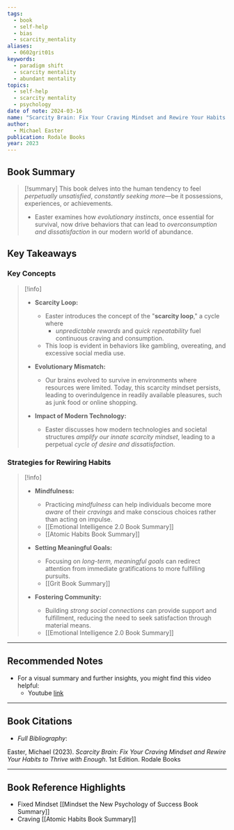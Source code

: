 ```yaml
---
tags:
  - book
  - self-help
  - bias
  - scarcity_mentality
aliases:
  - 0602grit01s
keywords:
  - paradigm shift
  - scarcity mentality
  - abundant mentality
topics:
  - self-help
  - scarcity mentality
  - psychology
date of note: 2024-03-16
name: "Scarcity Brain: Fix Your Craving Mindset and Rewire Your Habits to Thrive with Enough"
author:
  - Michael Easter
publication: Rodale Books
year: 2023
---
```


## Book Summary

>[!summary]
>This book delves into the human tendency to feel *perpetually unsatisfied*, *constantly seeking more*—be it possessions, experiences, or achievements. 
>- Easter examines how *evolutionary instincts*, once essential for survival, now drive behaviors that can lead to *overconsumption and dissatisfaction* in our modern world of abundance.


## Key Takeaways

### Key Concepts

>[!info] 
> - **Scarcity Loop:** 
> 	- Easter introduces the concept of the "**scarcity loop**," a cycle where 
> 		- *unpredictable rewards* and *quick repeatability* fuel continuous craving and consumption. 
> 	- This loop is evident in behaviors like gambling, overeating, and excessive social media use.
>     
> - **Evolutionary Mismatch:** 
> 	- Our brains evolved to survive in environments where resources were limited. Today, this scarcity mindset persists, leading to overindulgence in readily available pleasures, such as junk food or online shopping.
>     
>     
> - **Impact of Modern Technology:** 
> 	- Easter discusses how modern technologies and societal structures *amplify our innate scarcity mindset*, leading to a perpetual *cycle of desire and dissatisfaction*.


### Strategies for Rewiring Habits

>[!info]
> - **Mindfulness:** 
> 	- Practicing *mindfulness* can help individuals become more *aware* of their *cravings* and make conscious choices rather than acting on impulse.
> 	- [[Emotional Intelligence 2.0 Book Summary]]
> 	- [[Atomic Habits Book Summary]]
>     
> - **Setting Meaningful Goals:** 
> 	- Focusing on *long-term, meaningful goals* can redirect attention from immediate gratifications to more fulfilling pursuits.
> 	- [[Grit Book Summary]]
>     
> - **Fostering Community:** 
> 	- Building *strong social connections* can provide support and fulfillment, reducing the need to seek satisfaction through material means.
> 	- [[Emotional Intelligence 2.0 Book Summary]]
> 


-----------
##  Recommended Notes

- For a visual summary and further insights, you might find this video helpful:
	- Youtube [link](https://www.youtube.com/watch?v=YGoGyy5u5V0&t=2s&ab_channel=BookLabbyBjorn)



----------
## Book Citations

- *Full Bibliography*:

Easter, Michael (2023). *Scarcity Brain: Fix Your Craving Mindset and Rewire Your Habits to Thrive with Enough*. 1st Edition. Rodale Books

-----------
##  Book Reference Highlights

- Fixed Mindset [[Mindset the New Psychology of Success Book Summary]]
- Craving [[Atomic Habits Book Summary]]